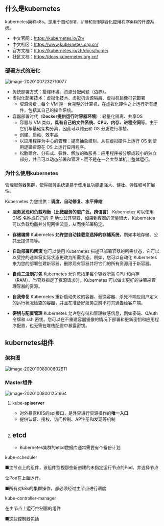 ## 什么是kubernetes

kubernetes简称k8s。是用于自动`部署`，`扩展`和`管理`容器化应用程序`集群`的开源系统。

- 中文官网：https://kubernetes.io/Zh/
- 中文社区：https://www.kubernetes.org.cn/
- 官方文档：https://kubernetes.io/zh/docs/home/
- 社区文档：https://docs.kubernetes.org.cn/

### 部署方式的进化

![image-20201007232710077](E:\GitHub\ready-interview\md\upload\image-20201007232710077.png)

- 传统部署方式：搭建环境、资源分配问题（边界）。
- 虚拟化部署技术：虚拟化技术、虚拟机资源隔离、虚拟机镜像打包部署
  - 资源浪费：每个 VM 是一台完整的计算机，在虚拟化硬件之上运行所有组件，包括其自己的操作系统。
- 容器部署时代（**Docker提供运行时容器环境**）：轻量化隔离、共享OS
  - 容器与 VM 类似，**具有自己的文件系统、CPU、内存、进程空间**等。由于它们与基础架构分离，因此可以跨云和 OS 分发进行移植。
  - 创建、启动、效率高
  - 以应用程序为中心的管理：提高抽象级别，从在虚拟硬件上运行 OS 到使用逻辑资源在 OS 上运行应用程序。
  - 松散耦合、分布式、弹性、解放的微服务：应用程序被分解成较小的独立部分，并且可以动态部署和管理 - 而不是在一台大型单机上整体运行。

### 为什么使用kubernetes

管理服务器集群，使得服务系统更易于使用且功能更强大、健壮、弹性和可扩展性。

Kubernetes 为您提供：**调度、自动修复、水平伸缩**

- **服务发现和负载均衡（比微服务的更广泛，跨语言）**
  Kubernetes 可以使用 DNS 名称或自己的 IP 地址公开容器，如果到容器的流量很大，Kubernetes 可以负载均衡并分配网络流量，从而使部署稳定。

- **存储编排**
  Kubernetes **允许您自动挂载您选择的存储系统**，例如本地存储、公共云提供商等。

- **自动部署和回滚**
  您可以使用 Kubernetes 描述已部署容器的所需状态，它可以以受控的速率将实际状态更改为所需状态。例如，您可以自动化 Kubernetes 来为您的部署创建新容器，删除现有容器并将它们的所有资源用于新容器。

- **自动二进制打包**
  Kubernetes 允许您指定每个容器所需 CPU 和内存（RAM）。当容器指定了资源请求时，Kubernetes 可以做出更好的决策来管理容器的资源。

- **自我修复**
  Kubernetes 重新启动失败的容器、替换容器、杀死不响应用户定义的运行状况检查的容器，并且在准备好服务之前不将其通告给客户端。

- **密钥与配置管理**
  Kubernetes 允许您存储和管理敏感信息，例如密码、OAuth 令牌和 ssh 密钥。您可以在不重建容器镜像的情况下部署和更新密钥和应用程序配置，也无需在堆栈配置中暴露密钥。

## kubernetes组件

### 架构图

![image-20201008000602911](E:\GitHub\ready-interview\md\upload\image-20201008000602911.png)

### Master组件

![image-20201008001251664](E:\GitHub\ready-interview\md\upload\image-20201008001251664.png)

1. kube-**apiserver**
   - 对外暴露K8S的api接口，是外界进行资源操作的**唯一入口**
   - 提供认证、授权、访问控制、AP注册和发现等机制

2. **etcd**
   - 
   - Kubernetes集群的etcd数据库通常需要有个备份计划



kube-scheduler

■主节点上的组件，该组件监视那些新创建的未指定运行节点的Pod，并选择节点

让Pod在上面运行。

■所有对k8s的集群操作，都必须经过主节点进行调度

kube-controller-manager

在主节点上运行控制器的组件

■这些控制器包括